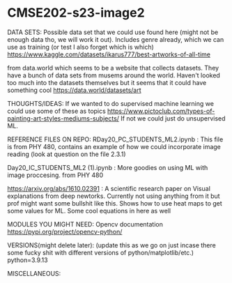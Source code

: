 # CMSE202-s23-image2
DATA SETS:
Possible data set that we could use found here (might not be enough data tho, we will work it out). Includes genre already, which we can use as training (or test I also forget which is which) https://www.kaggle.com/datasets/ikarus777/best-artworks-of-all-time


from data.world which seems to be a website that collects datasets. They have a bunch of data sets from musems around the world. Haven't looked too much into the datasets themselves but it seems that it could have something cool  https://data.world/datasets/art



THOUGHTS/IDEAS:
If we wanted to do supervised machine learning we could use some of these as topics https://www.pictoclub.com/types-of-painting-art-styles-mediums-subjects/
If not we could just do unsupervised ML. 






REFERENCE FILES ON REPO:
RDay20_PC_STUDENTS_ML2.ipynb :
This file is from PHY 480, contains an example of how we could incorporate image reading (look at question on the file 2.3.1)

Day20_IC_STUDENTS_ML2 (1).ipynb :
More goodies on using ML with image proccesing. from PHY 480 


https://arxiv.org/abs/1610.02391 :
A scientific research paper on Visual explanations from deep newtorks. Currently not using anything from it but prof might want some bullshit like this. Shows how to use heat maps to get some values for ML. Some cool equations in here as well




MODULES YOU MIGHT NEED: 
Opencv documentation https://pypi.org/project/opencv-python/



VERSIONS(might delete later): (update this as we go on just incase there some fucky shit with different versions of python/matplotlib/etc.)
python=3.9.13



MISCELLANEOUS: 
